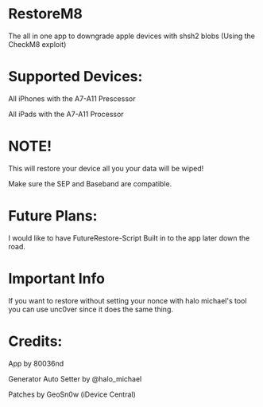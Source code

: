 # RestoreM8

 The all in one app to downgrade apple devices with shsh2 blobs (Using the CheckM8 exploit)
 
# Supported Devices:

All iPhones with the A7-A11 Prescessor

All iPads with the A7-A11 Processor

# NOTE!

This will restore your device all you your data will be wiped!

Make sure the SEP and Baseband are compatible.

# Future Plans:

I would like to have FutureRestore-Script Built in to the app later down the road.

# Important Info

If you want to restore without setting your nonce with halo michael's tool you can use unc0ver since it does the same thing.

# Credits:

App by 80036nd

Generator Auto Setter by @halo_michael

Patches by GeoSn0w (iDevice Central)
